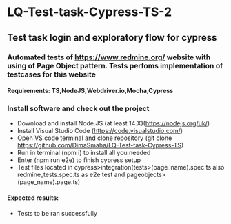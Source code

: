 # LQ-Test-task-Cypress-TS-2
## Test task login and exploratory flow for cypress

### Automated tests of https://www.redmine.org/ website with using of Page Object pattern. Tests perfoms implementation of testcases for this website


#### Requirements: TS,NodeJS,Webdriver.io,Mocha,Cypress

### Install software and check out the project
- Download and install Node.JS (at least 14.X)(https://nodejs.org/uk/)
- Install Visual Studio Code (https://code.visualstudio.com/)
- Open VS code terminal and clone repository (git clone https://github.com/DimaSmaha/LQ-Test-task-Cypress-TS)
- Run in terminal (npm i) to install all you needed
- Enter (npm run e2e) to finish cypress setup
- Test files located in cypress>integration(tests>(page_name).spec.ts also redmine_tests.spec.ts as e2e test and pageobjects>(page_name).page.ts)
#### Expected results: 
- Tests to be ran successfully

